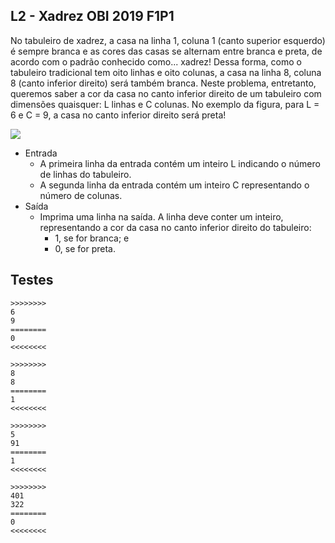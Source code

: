 ## L2 - Xadrez OBI 2019 F1P1

No tabuleiro de xadrez, a casa na linha 1, coluna 1 (canto superior esquerdo) é sempre branca e as cores das casas se alternam entre branca e preta, de acordo com o padrão conhecido como... xadrez! Dessa forma, como o tabuleiro tradicional tem oito linhas e oito colunas, a casa na linha 8, coluna 8 (canto inferior direito) será também branca. Neste problema, entretanto, queremos saber a cor da casa no canto inferior direito de um tabuleiro com dimensões quaisquer: L linhas e C colunas. No exemplo da figura, para L = 6 e C = 9, a casa no canto inferior direito será preta!

![](https://raw.githubusercontent.com/qxcodefup/moodle/master/base/195/image.png)

- Entrada
    - A primeira linha da entrada contém um inteiro L indicando o número de linhas do tabuleiro. 
    - A segunda linha da entrada contém um inteiro C representando o número de colunas.
- Saída
    - Imprima uma linha na saída. A linha deve conter um inteiro, representando a cor da casa no canto inferior direito do tabuleiro:
        - 1, se for branca; e
        - 0, se for preta.

## Testes

```
>>>>>>>>
6
9
========
0
<<<<<<<<

>>>>>>>>
8
8
========
1
<<<<<<<<

>>>>>>>>
5
91
========
1
<<<<<<<<

>>>>>>>>
401
322
========
0
<<<<<<<<
```
